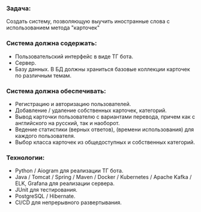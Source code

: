 ### Задача: 
Cоздать систему, позволяющую выучить иностранные слова с использованием метода "карточек"

### Система должна содержать:
- Пользовательский интерфейс в виде ТГ бота.
- Сервер.
- Базу данных. В БД должны храниться базовые коллекции карточек по различным темам.

### Система должна обеспечивать:
- Регистрацию и авторизацию пользователей.
- Добавление / удаление собственных карточек, категорий.
- Вывод карточки пользователю с вариантами перевода, причем как с английского  на русский, так и наоборот.
- Ведение статистики (верных ответов), (времени использования) для каждого пользователя.
- Выбор класса карточек из общедоступных и собственных категорий. 

### Технологии:
- Python / Aiogram для реализации ТГ бота.
- Java / Tomcat / Spring / Maven / Docker / Kubernetes / Apache Kafka / ELK, Grafana для реализации сервера.
- JUnit для тестирования.
- PostgreSQL / Hibernate.
- CI/CD для непрерывного развертывания.